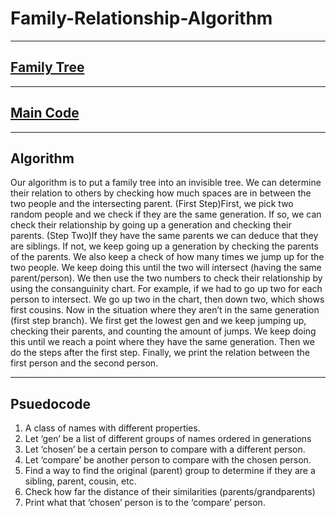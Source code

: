 # Family-Relationship-Algorithm
---
## [Family Tree](https://www.familyecho.com/?p=D7GMC&c=ybfar0kdyj&f=796759587492087536)
---
## [Main Code](https://openprocessing.org/sketch/2268466)
---
## Algorithm
Our algorithm is to put a family tree into an invisible tree. We can determine their relation to others by checking how much spaces are in between the two people and the intersecting parent. (First Step)First, we pick two random people and we check if they are the same generation. If so, we can check their relationship by going up a generation and checking their parents. (Step Two)If they have the same parents we can deduce that they are siblings. If not, we keep going up a generation by checking the parents of the parents. We also keep a check of how many times we jump up for the two people. We keep doing this until the two will intersect (having the same parent/person). We then use the two numbers to check their relationship by using the consanguinity chart. For example, if we had to go up two for each person to intersect. We go up two in the chart, then down two, which shows first cousins. Now in the situation where they aren’t in the same generation (first step branch). We first get the lowest gen and we keep jumping up, checking their parents, and counting the amount of jumps. We keep doing this until we reach a point where they have the same generation. Then we do the steps after the first step. Finally, we print the relation between the first person and the second person.

---
## Psuedocode
1. A class of names with different properties.
2.  Let ‘gen’ be a list of different groups of names ordered in generations
3. Let ‘chosen’ be a certain person to compare with a different person.
4. Let ‘compare’ be another person to compare with the chosen person.
5. Find a way to find the original (parent) group to determine if they are a sibling, parent, cousin, etc.
6. Check how far the distance of their similarities (parents/grandparents)
7. Print what that ‘chosen’ person is to the ‘compare’ person.

